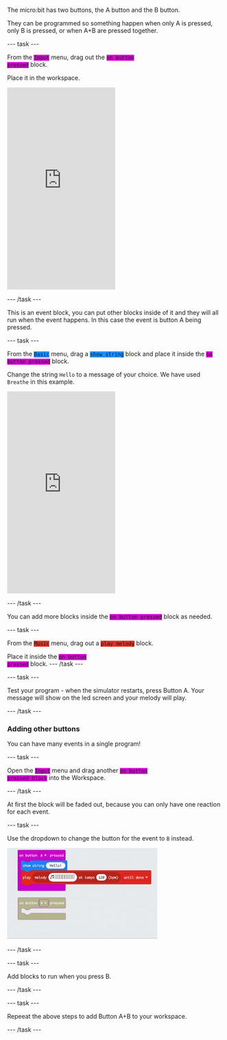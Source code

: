 The micro:bit has two buttons, the A button and the B button.

They can be programmed so something happen when only A is pressed, only B is pressed, or when A+B are pressed together.

--- task ---

From the <code style="background-color: #D400D4">Input</code> menu, drag out the <code style="background-color: #D400D4">on button pressed</code>  block.

Place it in the workspace.

<div style="position:relative;height:calc(400px + 5em);width:100%;overflow:hidden;"><iframe style="position:relative;top:0;left:0;width:50%;height:100%;" src="https://makecode.microbit.org/---codeembed#pub:_P4CDHUfAFEc2" allowfullscreen="allowfullscreen" frameborder="0" sandbox="allow-scripts allow-same-origin"></iframe></div>

--- /task ---

This is an event block, you can put other blocks inside of it and they will all run when the event happens. In this case the event is button A being pressed.

--- task ---

From the <code style="background-color: #1E90FF">Basic</code> menu, drag a <code style="background-color: #1E90FF">show string</code> block and place it inside the <code style="background-color: #D400D4">on button pressed</code>  block.

Change the string `Hello` to a message of your choice. We have used `Breathe` in this example.

<div style="position:relative;height:calc(400px + 5em);width:100%;overflow:hidden;"><iframe style="position:relative;top:0;left:0;width:50%;height:100%;" src="https://makecode.microbit.org/---codeembed#pub:_WjPT901f50td" allowfullscreen="allowfullscreen" frameborder="0" sandbox="allow-scripts allow-same-origin"></iframe></div>

--- /task ---

You can add more blocks inside the <code style="background-color: #D400D4">on button pressed</code>  block as needed.

--- task ---

From the <code style="background-color: #E63022">Music</code> menu, drag out a <code style="background-color: #E63022">play melody</code> block.

Place it inside the <code style="background-color: #D400D4">on button pressed</code>  block.
--- /task ---

--- task ---

Test your program - when the simulator restarts, press Button A. Your message will show on the led screen and your melody will play.

--- /task ---

### Adding other buttons

You can have many events in a single program!

--- task ---

Open the <code style="background-color: #D400D4">Input</code> menu and drag another <code style="background-color: #D400D4">on button pressed block</code>  into the Workspace.

--- /task ---

At first the block will be faded out, because you can only have one reaction for each event.

--- task ---

Use the dropdown to change the button for the event to `B` instead.

<img src="images/changebutton-menu.gif" alt="Animation showing the drop down menu on the `on button pressed` block. Button B is chosen and the block is no longer greyed out." width="350"/>

--- /task ---

--- task ---

Add blocks to run when you press B.

--- /task ---

--- task ---

Repeeat the above steps to add Button A+B to your workspace.

--- /task ---
